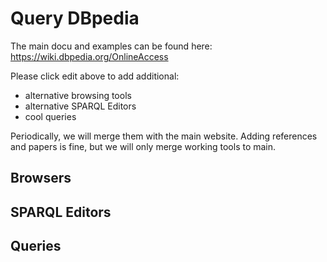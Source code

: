# Query DBpedia

The main docu and examples can be found here: https://wiki.dbpedia.org/OnlineAccess

Please click edit above to add additional:

* alternative browsing tools
* alternative  SPARQL Editors
* cool queries

Periodically, we will merge them with the main website. Adding references and papers is fine, but we will only merge working tools to main. 

## Browsers


## SPARQL Editors


## Queries
